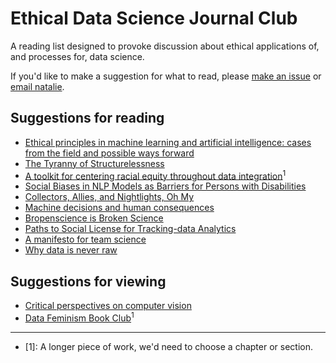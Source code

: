 # Ethical Data Science Journal Club
A reading list designed to provoke discussion about ethical applications of, and processes for, data science.

If you'd like to make a suggestion for what to read, please [make an issue]() or [email natalie]().

## Suggestions for reading
* [Ethical principles in machine learning and artificial intelligence: cases from the field and possible ways forward](https://www.nature.com/articles/s41599-020-0501-9) 
* [The Tyranny of Structurelessness](https://www.jofreeman.com/joreen/tyranny.htm)
* [A toolkit for centering racial equity throughout data integration](https://www.aecf.org/resources/a-toolkit-for-centering-racial-equity-within-data-integration/)<sup>1</sup>
* [Social Biases in NLP Models as Barriers for Persons with Disabilities](https://arxiv.org/pdf/2005.00813.pdf)
* [Collectors, Allies, and Nightlights, Oh My](https://www.wpcjournal.com/article/view/20275)
* [Machine decisions and human consequences](https://arxiv.org/abs/1811.06747)
* [Bropenscience is Broken Science](https://thepsychologist.bps.org.uk/volume-33/november-2020/bropenscience-broken-science)
* [Paths to Social License for Tracking-data Analytics](https://psyarxiv.com/9nye8/)
* [A manifesto for team science](https://psyarxiv.com/2mdxh/)
* [Why data is never raw](https://www.thenewatlantis.com/publications/why-data-is-never-raw)

## Suggestions for viewing
* [Critical perspectives on computer vision](https://slideslive.com/38923500/critical-perspectives-on-computer-vision)
* [Data Feminism Book Club](https://datafeminism.io/blog/book/data-feminism-reading-group/)<sup>1</sup>

---
- [1]: A longer piece of work, we'd need to choose a chapter or section.
